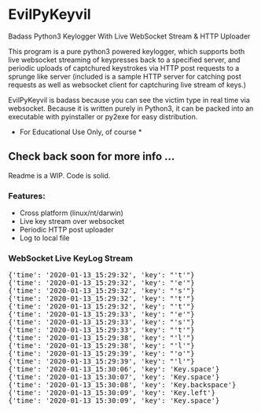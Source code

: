 # EvilPyKeyvil
Badass Python3 Keylogger With Live WebSocket Stream &amp; HTTP Uploader

<p>This program is a pure python3 powered keylogger, which supports both live websocket streaming of keypresses back to a specified server, and periodic uploads of captchured keystrokes via HTTP post requests to a sprunge like server (included is a sample HTTP server for catching post requests as well as websocket client for captchuring live stream of keys.)
</p>

<p> EvilPyKeyvil is badass because you can see the victim type in real time via websocket. Because it is written purely in Python3, it can be packed into an executable with pyinstaller or py2exe for easy distribution.
</p>

* For Educational Use Only, of course *

## Check back soon for more info ... 

Readme is a WIP. Code is solid. 


### Features:
- Cross platform (linux/nt/darwin)
- Live key stream over websocket
- Periodic HTTP post uploader 
- Log to local file


### WebSocket Live KeyLog Stream

<pre>
{'time': '2020-01-13_15:29:32', 'key': "'t'"}
{'time': '2020-01-13_15:29:32', 'key': "'e'"}
{'time': '2020-01-13_15:29:32', 'key': "'s'"}
{'time': '2020-01-13_15:29:32', 'key': "'t'"}
{'time': '2020-01-13_15:29:32', 'key': "'t'"}
{'time': '2020-01-13_15:29:33', 'key': "'e'"}
{'time': '2020-01-13_15:29:33', 'key': "'s'"}
{'time': '2020-01-13_15:29:33', 'key': "'t'"}
{'time': '2020-01-13_15:29:38', 'key': "'l'"}
{'time': '2020-01-13_15:29:38', 'key': "'l'"}
{'time': '2020-01-13_15:29:39', 'key': "'o'"}
{'time': '2020-01-13_15:29:39', 'key': "'l'"}
{'time': '2020-01-13_15:30:06', 'key': 'Key.space'}
{'time': '2020-01-13_15:30:07', 'key': 'Key.space'}
{'time': '2020-01-13_15:30:08', 'key': 'Key.backspace'}
{'time': '2020-01-13_15:30:09', 'key': 'Key.left'}
{'time': '2020-01-13_15:30:09', 'key': 'Key.space'}
</pre>
